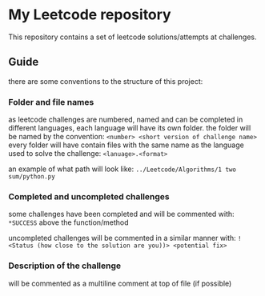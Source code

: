 # My Leetcode repository

This repository contains a set of leetcode solutions/attempts at challenges.

## Guide

there are some conventions to the structure of this project:

### Folder and file names

as leetcode challenges are numbered, named and can be completed in different languages, each language will have its own folder.
the folder will be named by the convention:
```<number> <short version of challenge name>```
every folder will have contain files with the same name as the language used to solve the challenge:
```<lanuage>.<format>```

an example of what path will look like: ```../Leetcode/Algorithms/1 two sum/python.py```

### Completed and uncompleted challenges

some challenges have been completed and will be commented with:
```*SUCCESS```
above the function/method

uncompleted challenges will be commented in a similar manner with:
```!<Status (how close to the solution are you))> <potential fix>```

### Description of the challenge

will be commented as a multiline comment at top of file (if possible)
